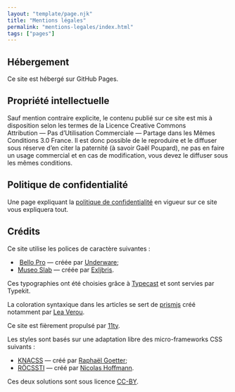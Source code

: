 ```yaml
---
layout: "template/page.njk"
title: "Mentions légales"
permalink: "mentions-legales/index.html"
tags: ["pages"]
---
```

## Hébergement

Ce site est hébergé sur GitHub Pages.

## Propriété intellectuelle

Sauf mention contraire explicite, le contenu publié sur ce site est mis à disposition selon les termes de la Licence Creative Commons Attribution&nbsp;—&nbsp;Pas d’Utilisation Commerciale&nbsp;—&nbsp;Partage dans les Mêmes Conditions 3.0 France. Il est donc possible de le reproduire et le diffuser sous réserve d’en citer la paternité (à savoir Gaël Poupard), ne pas en faire un usage commercial et en cas de modification, vous devez le diffuser sous les mêmes conditions.

## Politique de confidentialité

Une page expliquant la [politique de confidentialité](https://www.ffoodd.fr/politique-de-confidentialite/) en vigueur sur ce site vous expliquera tout.

## Crédits

Ce site utilise les polices de caractère suivantes&nbsp;:

* &nbsp;[Bello Pro](https://typekit.com/fonts/bello-pro "En anglais")&nbsp;—&nbsp;créée par [Underware](https://www.underware.nl/ "Site hollandais");
* [Museo Slab](https://typekit.com/fonts/museo-slab "En anglais")&nbsp;—&nbsp;créée par [Exljbris](https://www.exljbris.com/ "En anglais").

Ces typographies ont été choisies grâce à [Typecast](https://typecast.com/ "En anglais") et sont servies par Typekit.

La coloration syntaxique dans les articles se sert de [prismjs](https://prismjs.com/ "En anglais") créé notamment par [Lea Verou](https://lea.verou.me/ "En anglais").

Ce site est fièrement propulsé par [11ty](https://www.11ty.dev/).

Les styles sont basés sur une adaptation libre des micro-frameworks CSS suivants&nbsp;:

* [KNACSS](https://knacss.com/ "En anglais")&nbsp;—&nbsp;créé par [Raphaël Goetter](https://goetter.fr/);
* [RÖCSSTI](https://rocssti.nicolas-hoffmann.net/)&nbsp;—&nbsp;créé par [Nicolas Hoffmann](https://www.nicolas-hoffmann.net/source/).

Ces deux solutions sont sous licence [CC-BY](https://creativecommons.org/licenses/by/3.0/fr/ "En anglais").
